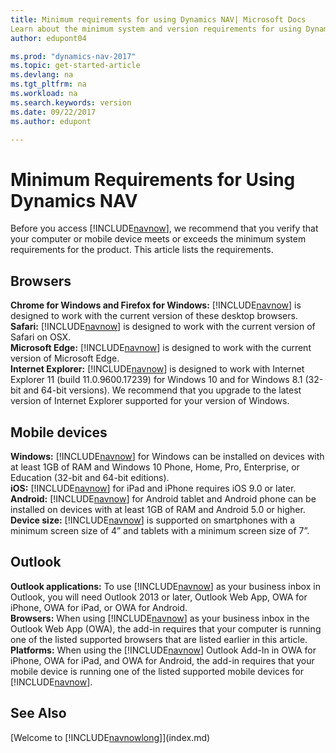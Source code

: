```yaml
---
title: Minimum requirements for using Dynamics NAV| Microsoft Docs
Learn about the minimum system and version requirements for using Dynamics NAV.
author: edupont04

ms.prod: "dynamics-nav-2017"
ms.topic: get-started-article
ms.devlang: na
ms.tgt_pltfrm: na
ms.workload: na
ms.search.keywords: version
ms.date: 09/22/2017
ms.author: edupont

---
```

# Minimum Requirements for Using Dynamics NAV
Before you access [!INCLUDE[navnow](includes/navnow_md.md)], we recommend that you verify that your computer or mobile device meets or exceeds the minimum system requirements for the product. This article lists the requirements.  

## Browsers
**Chrome for Windows and Firefox for Windows:** [!INCLUDE[navnow](includes/navnow_md.md)] is designed to work with the current version of these desktop browsers.  
**Safari:** [!INCLUDE[navnow](includes/navnow_md.md)] is designed to work with the current version of Safari on OSX.  
**Microsoft Edge:** [!INCLUDE[navnow](includes/navnow_md.md)] is designed to work with the current version of Microsoft Edge.  
**Internet Explorer:** [!INCLUDE[navnow](includes/navnow_md.md)] is designed to work with Internet Explorer 11 (build 11.0.9600.17239) for Windows 10 and for Windows 8.1 (32-bit and 64-bit versions). We recommend that you upgrade to the latest version of Internet Explorer supported for your version of Windows.  

## Mobile devices
**Windows:** [!INCLUDE[navnow](includes/navnow_md.md)] for Windows can be installed on devices with at least 1GB of RAM and Windows 10 Phone, Home, Pro, Enterprise, or Education (32-bit and 64-bit editions).  
**iOS:** [!INCLUDE[navnow](includes/navnow_md.md)] for iPad and iPhone requires iOS 9.0 or later.  
**Android:** [!INCLUDE[navnow](includes/navnow_md.md)] for Android tablet and Android phone can be installed on devices with at least 1GB of RAM and Android 5.0 or higher.  
**Device size:** [!INCLUDE[navnow](includes/navnow_md.md)] is supported on smartphones with a minimum screen size of 4” and tablets with a minimum screen size of 7”.  

## Outlook
**Outlook applications:** To use [!INCLUDE[navnow](includes/navnow_md.md)] as your business inbox in Outlook, you will need Outlook 2013 or later, Outlook Web App, OWA for iPhone, OWA for iPad, or OWA for Android.  
**Browsers:** When using [!INCLUDE[navnow](includes/navnow_md.md)] as your business inbox in the Outlook Web App (OWA), the add-in requires that your computer is running one of the listed supported browsers that are listed earlier in this article.  
**Platforms:** When using the [!INCLUDE[navnow](includes/navnow_md.md)] Outlook Add-In in OWA for iPhone, OWA for iPad, and OWA for Android, the add-in requires that your mobile device is running one of the listed supported mobile devices for [!INCLUDE[navnow](includes/navnow_md.md)].  

## See Also
[Welcome to [!INCLUDE[navnowlong](includes/navnowlong_md.md)]](index.md)  
